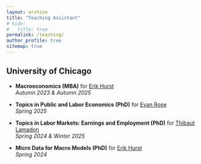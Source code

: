 ```yaml
---
layout: archive
title: "Teaching Assistant"
# hide:
#   title: true
permalink: /teaching/
author_profile: true
sitemap: true
---
```

<!-- Removed the version that was .html and pulled in things from _teaching to do this instead -->

<!-- Teaching Assistant -->
<!-- ------------------ -->

## University of Chicago

-  **Macroeconomics (MBA)** for [Erik Hurst](https://erikhurst.com/)<br>
*Autumn 2023 & Autumn 2025*

-   **Topics in Public and Labor Economics (PhD)** for [Evan Rose](https://ekrose.github.io/)<br>
*Spring 2025*

-   **Topics in Labor Markets: Earnings and Employment (PhD)** for [Thibaut Lamadon](https://www.lamadon.com/)<br>
*Spring 2024 & Winter 2025*

-   **Micro Data for Macro Models (PhD)** for [Erik Hurst](https://erikhurst.com/)<br>
*Spring 2024*

<!-- {% for post in site.teaching reversed %}
  {% include archive-single.html %}
{% endfor %} -->

<!-- Example here https://github.com/academicpages/academicpages.github.io/blob/master/_teaching/2014-spring-teaching-1.md -->

<!-- {% for post in site.teaching reversed %}
  {% include archive-single.html %}
{% endfor %} -->